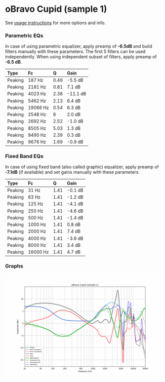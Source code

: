 # oBravo Cupid (sample 1)
See [usage instructions](https://github.com/jaakkopasanen/AutoEq#usage) for more options and info.

### Parametric EQs
In case of using parametric equalizer, apply preamp of **-6.5dB** and build filters manually
with these parameters. The first 5 filters can be used independently.
When using independent subset of filters, apply preamp of **-6.5 dB**.

| Type    | Fc       |    Q | Gain     |
|:--------|:---------|:-----|:---------|
| Peaking | 187 Hz   | 0.49 | -5.5 dB  |
| Peaking | 2181 Hz  | 0.81 | 7.1 dB   |
| Peaking | 4023 Hz  | 2.38 | -11.1 dB |
| Peaking | 5462 Hz  | 2.13 | 6.4 dB   |
| Peaking | 19066 Hz | 0.54 | 6.3 dB   |
| Peaking | 2548 Hz  | 6    | 2.0 dB   |
| Peaking | 2692 Hz  | 2.52 | -1.0 dB  |
| Peaking | 8505 Hz  | 5.03 | 1.3 dB   |
| Peaking | 9490 Hz  | 2.39 | 0.3 dB   |
| Peaking | 9676 Hz  | 1.69 | -0.9 dB  |

### Fixed Band EQs
In case of using fixed band (also called graphic) equalizer, apply preamp of **-7.1dB**
(if available) and set gains manually with these parameters.

| Type    | Fc       |    Q | Gain    |
|:--------|:---------|:-----|:--------|
| Peaking | 31 Hz    | 1.41 | -0.1 dB |
| Peaking | 63 Hz    | 1.41 | -1.2 dB |
| Peaking | 125 Hz   | 1.41 | -4.1 dB |
| Peaking | 250 Hz   | 1.41 | -4.6 dB |
| Peaking | 500 Hz   | 1.41 | -1.4 dB |
| Peaking | 1000 Hz  | 1.41 | 0.8 dB  |
| Peaking | 2000 Hz  | 1.41 | 7.4 dB  |
| Peaking | 4000 Hz  | 1.41 | -3.6 dB |
| Peaking | 8000 Hz  | 1.41 | 3.4 dB  |
| Peaking | 16000 Hz | 1.41 | 4.7 dB  |

### Graphs
![](./oBravo%20Cupid%20(sample%201).png)
